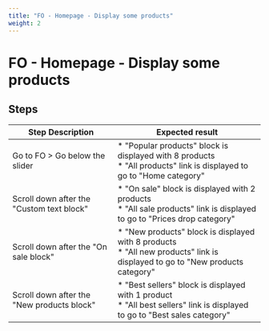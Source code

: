 ```yaml
---
title: "FO - Homepage - Display some products"
weight: 2
---
```


# FO - Homepage - Display some products
## Steps
| Step Description | Expected result |
| ----- | ----- |
| Go to FO > Go below the slider | * "Popular products" block is displayed with 8 products<br> * "All products" link is displayed to go to "Home category" |
| Scroll down after the "Custom text block" | * "On sale" block is displayed with 2 products<br> * "All sale products" link is displayed to go to "Prices drop category" |
| Scroll down after the "On sale block" | * "New products" block is displayed with 8 products<br> * "All new products" link is displayed to go to "New products category" |
| Scroll down after the "New products block" | * "Best sellers" block is displayed with 1 product<br> * "All best sellers" link is displayed to go to "Best sales category" |
